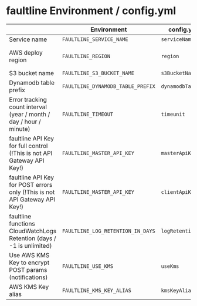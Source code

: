 # faultline Environment / config.yml

|  | Environment | config.yml key | default |
| --- | --- | --- | --- |
| Service name | `FAULTLINE_SERVICE_NAME` | `serviceName` | faultline |
| AWS deploy region | `FAULTLINE_REGION` | `region` | ap-northeast-1 |
| S3 bucket name | `FAULTLINE_S3_BUCKET_NAME` | `s3BucketName` |  |
| Dynamodb table prefix | `FAULTLINE_DYNAMODB_TABLE_PREFIX` | `dynamodbTablePrefix` | faultline |
| Error tracking count interval (year / month / day / hour / minute) | `FAULTLINE_TIMEOUT` | `timeunit` | minute |
| faultline API Key for full control (!This is not API Gateway API Key!) | `FAULTLINE_MASTER_API_KEY` | `masterApiKey` | |
| faultline API Key for POST errors only (!This is not API Gateway API Key!) | `FAULTLINE_MASTER_API_KEY` | `clientApiKey` | |
| faultline functions CloudWatchLogs Retention (days / -1 is unlimited) | `FAULTLINE_LOG_RETENTION_IN_DAYS` | `logRetentionInDays` | 180 |
| Use AWS KMS Key to encrypt POST params (notifications) | `FAULTLINE_USE_KMS` | `useKms` | 0 |
| AWS KMS Key alias | `FAULTLINE_KMS_KEY_ALIAS` | `kmsKeyAlias` | faultline |
